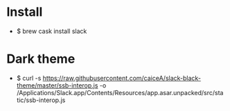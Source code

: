 Install
=====
* $ brew cask install slack

Dark theme
=====
* $ curl -s https://raw.githubusercontent.com/caiceA/slack-black-theme/master/ssb-interop.js -o /Applications/Slack.app/Contents/Resources/app.asar.unpacked/src/static/ssb-interop.js
